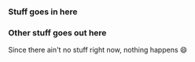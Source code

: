 ### Stuff goes in here
### Other stuff goes out here

Since there ain't no stuff right now, nothing happens :smile:
